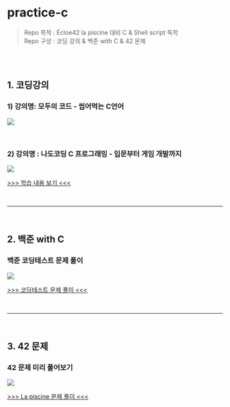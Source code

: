 # practice-c
> Repo 목적 : Écloe42 la piscine 대비 C & Shell script 독학<br />
> Repo 구성 : 코딩 강의 & 백준 with C & 42 문제 

<br />
<br />

## 1. 코딩강의
### 1) 강의명: 모두의 코드 - 씹어먹는 C언어
[![](https://modoocode.com/img/ChewingClogo.webp)](https://modoocode.com/231)

<br />

### 2) 강의명 : 나도코딩 C 프로그래밍 - 입문부터 게임 개발까지

[![](https://cdn.inflearn.com/wp-content/uploads/nado-2.jpg)](https://www.inflearn.com/course/c-%ED%94%84%EB%A1%9C%EA%B7%B8%EB%9E%98%EB%B0%8D-%EA%B2%8C%EC%9E%84/dashboard)

[>>> 학습 내용 보기 <<<]([https://github.com/Sweet-Pumpkin/TIL/blob/main/item/coding-tests/backjoon-c.md](https://github.com/Sweet-Pumpkin/practice-c/tree/main/nado-coding))

<br />

---

<br />

## 2. 백준 with C
### 백준 코딩테스트 문제 풀이
[![](https://onlinejudgeimages.s3-ap-northeast-1.amazonaws.com/images/boj-og.png)](https://www.acmicpc.net/)

[>>> 코딩테스트 문제 풀이 <<<](https://github.com/Sweet-Pumpkin/TIL/blob/main/item/coding-tests/backjoon-c.md)

<br />

---

<br />

## 3. 42 문제
### 42 문제 미리 풀어보기
![](https://repository-images.githubusercontent.com/237800104/dfc69080-46fb-11eb-9413-0f02ce8f5532)

[>>> La piscine 문제 풀이 <<<](https://github.com/Sweet-Pumpkin/practice-c/tree/main/practice42)
